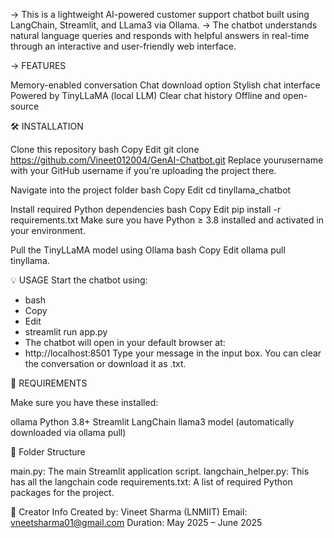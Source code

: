 -> This is a lightweight AI-powered customer support chatbot built using LangChain, Streamlit, and LLama3 via Ollama. -> The chatbot understands natural language queries and responds with helpful answers in real-time through an interactive and user-friendly web interface.



-> FEATURES

Memory-enabled conversation
Chat download option
Stylish chat interface
Powered by TinyLLaMA (local LLM)
Clear chat history
Offline and open-source



🛠 INSTALLATION

Clone this repository bash Copy Edit git clone https://github.com/Vineet012004/GenAI-Chatbot.git Replace yourusername with your GitHub username if you're uploading the project there.

Navigate into the project folder bash Copy Edit cd tinyllama_chatbot

Install required Python dependencies bash Copy Edit pip install -r requirements.txt Make sure you have Python ≥ 3.8 installed and activated in your environment.

Pull the TinyLLaMA model using Ollama bash Copy Edit ollama pull tinyllama.




💡 USAGE
Start the chatbot using:

- bash
- Copy
- Edit
- streamlit run app.py
- The chatbot will open in your default browser at:
- http://localhost:8501
Type your message in the input box. You can clear the conversation or download it as .txt.



🧠 REQUIREMENTS

Make sure you have these installed:

ollama
Python 3.8+
Streamlit
LangChain
llama3 model (automatically downloaded via ollama pull)




📂 Folder Structure

main.py: The main Streamlit application script.
langchain_helper.py: This has all the langchain code
requirements.txt: A list of required Python packages for the project.


📢 Creator Info Created by: Vineet Sharma (LNMIIT) Email: vneetsharma01@gmail.com 
    Duration: May 2025 – June 2025
